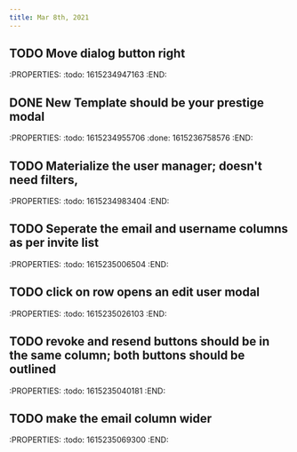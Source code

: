 ```yaml
---
title: Mar 8th, 2021
---
```


## TODO Move dialog button right
:PROPERTIES:
:todo: 1615234947163
:END:
## DONE New Template should be your prestige modal
:PROPERTIES:
:todo: 1615234955706
:done: 1615236758576
:END:
## TODO Materialize the user manager; doesn't need filters,
:PROPERTIES:
:todo: 1615234983404
:END:
## TODO Seperate the email and username columns as per invite list
:PROPERTIES:
:todo: 1615235006504
:END:
## TODO click on row opens an edit user modal
:PROPERTIES:
:todo: 1615235026103
:END:
## TODO revoke and resend buttons should be in the same column; both buttons should be outlined
:PROPERTIES:
:todo: 1615235040181
:END:
## TODO make the email column wider
:PROPERTIES:
:todo: 1615235069300
:END:
